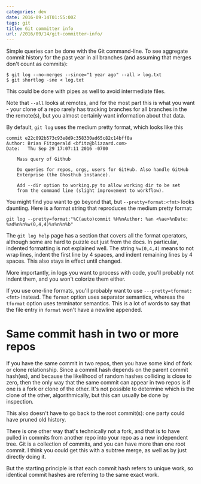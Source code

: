```yaml
---
categories: dev
date: 2016-09-14T01:55:00Z
tags: git
title: Git committer info
url: /2016/09/14/git-committer-info/
---
```


Simple queries can be done with the Git command-line. To see aggregate commit
history for the past year in all branches (and assuming that merges don't count as commits):

```
$ git log --no-merges --since="1 year ago" --all > log.txt
$ git shortlog -sne < log.txt
```

This could be done with pipes as well to avoid intermediate files.

Note that `--all` looks at remotes, and for the most part this is what you want - your clone of
a repo rarely has tracking branches for all branches in the the remote(s), but you almost
certainly want information about that data.

By default, `git log` uses the medium pretty format, which looks like this

```
commit e22c092b573c93e8d9c358330ad65c82c14bff0a
Author: Brian Fitzgerald <bfitz@blizzard.com>
Date:   Thu Sep 29 17:07:11 2016 -0700

    Mass query of Github

    Do queries for repos, orgs, users for GitHub. Also handle GitHub
    Enterprise (the Ghosthub instance).

    Add --dir option to working.py to allow working dir to be set
    from the command line (slight improvement to workflow).
```

You might find you want to go
beyond that, but ```--pretty=format:<fmt>``` looks daunting. Here is a format string that
reproduces the medium pretty format:

```
git log --pretty=format:"%C(auto)commit %H%nAuthor: %an <%ae>%nDate: %ad%n%n%w(0,4,4)%s%n%n%b"
```

The `git log help` page has a section that covers all the format operators, although
some are hard to puzzle out just from the docs. In particular, indented formatting is
not explained well. The string `%w(0,4,4)` means to not wrap lines, indent the first line
by 4 spaces, and indent remaining lines by 4 spaces. This also stays in effect until
changed.

More importantly, in logs you want to process with code, you'll probably not indent them, and
you won't colorize them either.

If you use one-line formats, you'll probably want to use `---pretty=tformat:<fmt>` instead.
The `format` option uses separator semantics, whereas the `tformat` option uses terminator semantics.
This is a lot of words to say that the file entry in `format` won't have a newline appended.

# Same commit hash in two or more repos

If you have the same commit in two repos, then you have some kind of fork or clone relationship.
Since a commit hash depends on the parent commit hash(es), and because the likelihood of random
hashes colliding is close to zero, then the only way that the same commit can appear in two repos
is if one is a fork or clone of the other. It's not possible to determine which is the clone of
the other, algorithmically, but this can usually be done by inspection.

This also doesn't have to go back to the root commit(s): one party could have pruned old history.

There is one other way that's technically not a fork, and that is to have pulled in commits from
another repo into your repo as a new independent tree. Git is a collection of commits, and you can
have more than one root commit. I think you could get this with a subtree merge, as well as by
just directly doing it.

But the starting principle is that each commit hash refers to unique work, so identical commit
hashes are referring to the same exact work.
